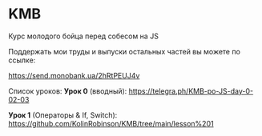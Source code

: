 # KMB
Курс молодого бойца перед собесом на JS

Поддержать мои труды и выпуски остальных частей вы можете по ссылке: 

https://send.monobank.ua/2hRtPEUJ4v

Список уроков:
**Урок 0** (вводный): https://telegra.ph/KMB-po-JS-day-0-02-03

**Урок 1** (Операторы & If, Switch): https://github.com/KolinRobinson/KMB/tree/main/lesson%201
